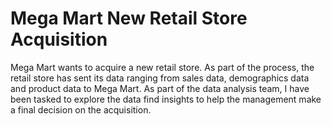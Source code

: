 # Mega Mart New Retail Store Acquisition

Mega Mart wants to acquire a new retail store. As part of the process, the retail store has sent its data ranging from sales data, demographics data and product data to Mega Mart. As part of the data analysis team, I have been tasked to explore the data find insights to help the management make a final decision on the acquisition.
 

 
